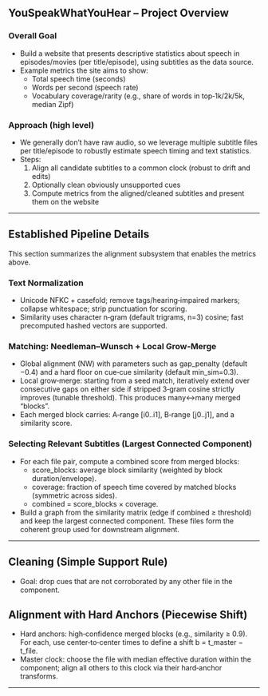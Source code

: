 ## YouSpeakWhatYouHear – Project Overview

### Overall Goal
- Build a website that presents descriptive statistics about speech in episodes/movies (per title/episode), using subtitles as the data source.
- Example metrics the site aims to show:
  - Total speech time (seconds)
  - Words per second (speech rate)
  - Vocabulary coverage/rarity (e.g., share of words in top‑1k/2k/5k, median Zipf)

### Approach (high level)
- We generally don’t have raw audio, so we leverage multiple subtitle files per title/episode to robustly estimate speech timing and text statistics.
- Steps:
  1) Align all candidate subtitles to a common clock (robust to drift and edits)
  2) Optionally clean obviously unsupported cues
  3) Compute metrics from the aligned/cleaned subtitles and present them on the website

---

## Established Pipeline Details

This section summarizes the alignment subsystem that enables the metrics above.

### Text Normalization
- Unicode NFKC + casefold; remove tags/hearing‑impaired markers; collapse whitespace; strip punctuation for scoring.
- Similarity uses character n‑gram (default trigrams, n=3) cosine; fast precomputed hashed vectors are supported.

### Matching: Needleman–Wunsch + Local Grow‑Merge
- Global alignment (NW) with parameters such as gap_penalty (default −0.4) and a hard floor on cue‑cue similarity (default min_sim=0.3).
- Local grow‑merge: starting from a seed match, iteratively extend over consecutive gaps on either side if stripped 3‑gram cosine strictly improves (tunable threshold). This produces many↔many merged “blocks”.
- Each merged block carries: A‑range [i0..i1], B‑range [j0..j1], and a similarity score.

### Selecting Relevant Subtitles (Largest Connected Component)
- For each file pair, compute a combined score from merged blocks:
  - score_blocks: average block similarity (weighted by block duration/envelope).
  - coverage: fraction of speech time covered by matched blocks (symmetric across sides).
  - combined = score_blocks × coverage.
- Build a graph from the similarity matrix (edge if combined ≥ threshold) and keep the largest connected component. These files form the coherent group used for downstream alignment.

---

## Cleaning (Simple Support Rule)
- Goal: drop cues that are not corroborated by any other file in the component.

## Alignment with Hard Anchors (Piecewise Shift)
- Hard anchors: high‑confidence merged blocks (e.g., similarity ≥ 0.9). For each, use center‑to‑center times to define a shift b = t_master − t_file.
- Master clock: choose the file with median effective duration within the component; align all others to this clock via their hard‑anchor transforms.

---


